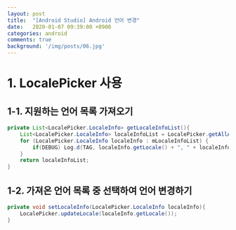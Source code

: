 ```yaml
---
layout: post
title:  "[Android Studio] Android 언어 변경"
date:   2020-01-07 09:39:00 +0900
categories: android
comments: true
background: '/img/posts/06.jpg'
---
```


# 1. **LocalePicker** 사용

## 1-1. 지원하는 언어 목록 가져오기

```java
private List<LocalePicker.LocaleInfo> getLocaleInfoList(){
    List<LocalePicker.LocaleInfo> localeInfoList = LocalePicker.getAllAssetLocales(this, false);
    for (LocalePicker.LocaleInfo localeInfo : mLocaleInfoList) {
        if(DEBUG) Log.d(TAG, localeInfo.getLocale() + ", " + localeInfo.getLabel());
    }
    return localeInfoList;
}
```

## 1-2. 가져온 언어 목록 중 선택하여 언어 변경하기

```java
private void setLocaleInfo(LocalePicker.LocaleInfo localeInfo){
    LocalePicker.updateLocale(localeInfo.getLocale());
}
```